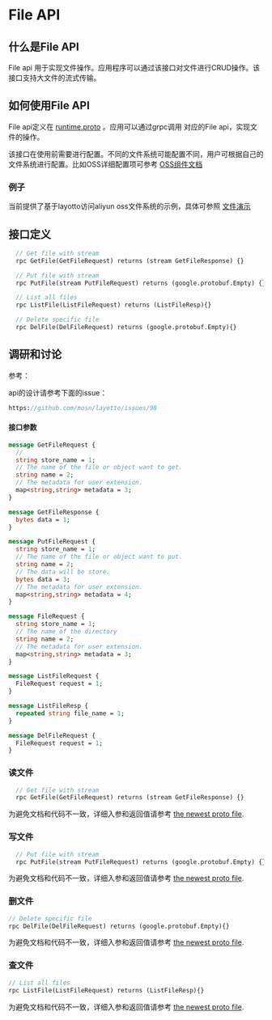 # File API

## 什么是File API

File api 用于实现文件操作。应用程序可以通过该接口对文件进行CRUD操作。该接口支持大文件的流式传输。

## 如何使用File API

File api定义在 [runtime.proto](https://github.com/mosn/layotto/blob/main/spec/proto/runtime/v1/runtime.proto) 。应用可以通过grpc调用
对应的File api，实现文件的操作。

该接口在使用前需要进行配置。不同的文件系统可能配置不同，用户可根据自己的文件系统进行配置。比如OSS详细配置项可参考 [OSS组件文档](en/component_specs/file/oss.md)

### 例子

当前提供了基于layotto访问aliyun oss文件系统的示例，具体可参照 [文件演示](../../../../demo/file)

## 接口定义

```protobuf
  // Get file with stream
  rpc GetFile(GetFileRequest) returns (stream GetFileResponse) {}

  // Put file with stream
  rpc PutFile(stream PutFileRequest) returns (google.protobuf.Empty) {}

  // List all files
  rpc ListFile(ListFileRequest) returns (ListFileResp){}

  // Delete specific file
  rpc DelFile(DelFileRequest) returns (google.protobuf.Empty){}
```

## 调研和讨论

参考：

api的设计请参考下面的issue：

```protobuf
https://github.com/mosn/layotto/issues/98
```

#### 接口参数

```protobuf
message GetFileRequest {
  //
  string store_name = 1;
  // The name of the file or object want to get.
  string name = 2;
  // The metadata for user extension.
  map<string,string> metadata = 3;
}

message GetFileResponse {
  bytes data = 1;
}

message PutFileRequest {
  string store_name = 1;
  // The name of the file or object want to put.
  string name = 2;
  // The data will be store.
  bytes data = 3;
  // The metadata for user extension.
  map<string,string> metadata = 4;
}

message FileRequest {
  string store_name = 1;
  // The name of the directory
  string name = 2;
  // The metadata for user extension.
  map<string,string> metadata = 3;
}

message ListFileRequest {
  FileRequest request = 1;
}

message ListFileResp {
  repeated string file_name = 1;
}

message DelFileRequest {
  FileRequest request = 1;
}
```

### 读文件
```protobuf
  // Get file with stream
  rpc GetFile(GetFileRequest) returns (stream GetFileResponse) {}
```
为避免文档和代码不一致，详细入参和返回值请参考 [the newest proto file](https://github.com/mosn/layotto/blob/main/spec/proto/runtime/v1/runtime.proto).

### 写文件
```protobuf
  // Put file with stream
  rpc PutFile(stream PutFileRequest) returns (google.protobuf.Empty) {}
```
为避免文档和代码不一致，详细入参和返回值请参考 [the newest proto file](https://github.com/mosn/layotto/blob/main/spec/proto/runtime/v1/runtime.proto).

### 删文件
```protobuf
// Delete specific file
rpc DelFile(DelFileRequest) returns (google.protobuf.Empty){}
```
为避免文档和代码不一致，详细入参和返回值请参考 [the newest proto file](https://github.com/mosn/layotto/blob/main/spec/proto/runtime/v1/runtime.proto).

### 查文件
```protobuf
// List all files
rpc ListFile(ListFileRequest) returns (ListFileResp){}
```
为避免文档和代码不一致，详细入参和返回值请参考 [the newest proto file](https://github.com/mosn/layotto/blob/main/spec/proto/runtime/v1/runtime.proto).
